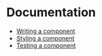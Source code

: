 # Documentation

* [Writing a component](./writing-component.md)
* [Styling a component](./styling-component.md)
* [Testing a component](./testing-component.md)
